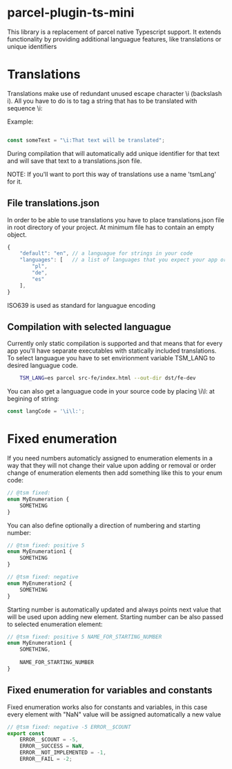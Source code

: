# parcel-plugin-ts-mini

This library is a replacement of parcel native Typescript support. It extends functionality by providing additional languague features, like translations or unique identifiers

# Translations

Translations make use of redundant unused escape character \i (backslash i). All you have to do is to tag a string that has to be translated with sequence \i:

Example:
```javascript

const someText = "\i:That text will be translated";

```

During compilation that will automatically add unique identifier for that text and will save that text to a translations.json file.

NOTE: If you'll want to port this way of translations use a name 'tsmLang' for it.


## File translations.json

In order to be able to use translations you have to place translations.json file in root directory of your project. At minimum file has to contain an empty object.

```javascript
{
    "default": "en", // a languague for strings in your code
    "languages": [   // a list of languages that you expect your app or lib to be translated to
        "pl",
        "de",
        "es"
    ],
}
```

ISO639 is used as standard for languague encoding

## Compilation with selected languague

Currently only static compilation is supported and that means that for every app you'll have separate executables with statically included translations. To select languague you have to set envirionment variable TSM_LANG to desired languague code.

```sh
    TSM_LANG=es parcel src-fe/index.html --out-dir dst/fe-dev
```

You can also get a languague code in your source code by placing \i\l: at begining of string:

```javascript
const langCode = '\i\l:';

```

# Fixed enumeration

If you need numbers automaticly assigned to enumeration elements in a way that they will not change their value upon adding or removal or order change of enumeration elements then add something like this to your enum code:

```javascript
// @tsm fixed:
enum MyEnumeration {
    SOMETHING
}

```

You can also define optionally a direction of numbering and starting number:

```javascript
// @tsm fixed: positive 5
enum MyEnumeration1 {
    SOMETHING
}

// @tsm fixed: negative
enum MyEnumeration2 {
    SOMETHING
}

```

Starting number is automatically updated and always points next value that will be used upon adding new element. Starting number can be also passed to selected enumeration element:

```javascript
// @tsm fixed: positive 5 NAME_FOR_STARTING_NUMBER
enum MyEnumeration1 {
    SOMETHING,
    
    NAME_FOR_STARTING_NUMBER
}
```

## Fixed enumeration for variables and constants

Fixed enumeration works also for constants and variables, in this case every element with "NaN" value will be assigned automatically a new value

```javascript
// @tsm fixed: negative -5 ERROR__$COUNT
export const
    ERROR__$COUNT = -5,
    ERROR__SUCCESS = NaN,
    ERROR__NOT_IMPLEMENTED = -1,
    ERROR__FAIL = -2;

```
